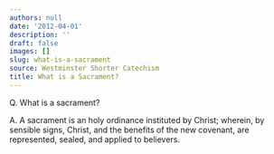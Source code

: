 ```yaml
---
authors: null
date: '2012-04-01'
description: ''
draft: false
images: []
slug: what-is-a-sacrament
source: Westminster Shorter Catechism
title: What is a Sacrament?
---
```


Q. What is a sacrament?

A. A sacrament is an holy ordinance instituted by Christ; wherein, by sensible signs, Christ, and the benefits of the new covenant, are represented, sealed, and applied to believers.